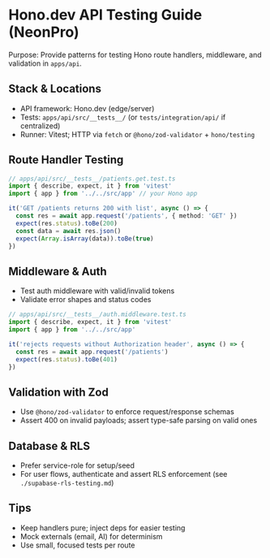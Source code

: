 # Hono.dev API Testing Guide (NeonPro)

Purpose: Provide patterns for testing Hono route handlers, middleware, and validation in `apps/api`.

## Stack & Locations
- API framework: Hono.dev (edge/server)
- Tests: `apps/api/src/__tests__/` (or `tests/integration/api/` if centralized)
- Runner: Vitest; HTTP via `fetch` or `@hono/zod-validator` + `hono/testing`

## Route Handler Testing
```ts
// apps/api/src/__tests__/patients.get.test.ts
import { describe, expect, it } from 'vitest'
import { app } from '../../src/app' // your Hono app

it('GET /patients returns 200 with list', async () => {
  const res = await app.request('/patients', { method: 'GET' })
  expect(res.status).toBe(200)
  const data = await res.json()
  expect(Array.isArray(data)).toBe(true)
})
```

## Middleware & Auth
- Test auth middleware with valid/invalid tokens
- Validate error shapes and status codes

```ts
// apps/api/src/__tests__/auth.middleware.test.ts
import { describe, expect, it } from 'vitest'
import { app } from '../../src/app'

it('rejects requests without Authorization header', async () => {
  const res = await app.request('/patients')
  expect(res.status).toBe(401)
})
```

## Validation with Zod
- Use `@hono/zod-validator` to enforce request/response schemas
- Assert 400 on invalid payloads; assert type-safe parsing on valid ones

## Database & RLS
- Prefer service-role for setup/seed
- For user flows, authenticate and assert RLS enforcement (see `./supabase-rls-testing.md`)

## Tips
- Keep handlers pure; inject deps for easier testing
- Mock externals (email, AI) for determinism
- Use small, focused tests per route

